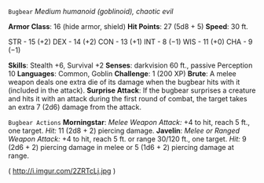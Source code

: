 `Bugbear`
*Medium humanoid (goblinoid), chaotic evil*

**Armor Class**: 16 (hide armor, shield)
**Hit Points**: 27 (5d8 + 5)
**Speed**: 30 ft.

STR - 15 (+2)
DEX - 14 (+2)
CON - 13 (+1)
INT - 8 (−1)
WIS - 11 (+0)
CHA - 9 (−1)

**Skills**: Stealth +6, Survival +2
**Senses**: darkvision 60 ft., passive Perception 10
**Languages**: Common, Goblin
**Challenge**: 1 (200 XP)
**Brute**: A melee weapon deals one extra die of its damage when the bugbear hits with it (included in the attack).
**Surprise Attack**: If the bugbear surprises a creature and hits it with an attack during the first round of combat, the target takes an extra 7 (2d6) damage from the attack.

`Bugbear Actions`
**Morningstar**: *Melee Weapon Attack:* +4 to hit, reach 5 ft., one target. *Hit:* 11 (2d8 + 2) piercing damage.
**Javelin**: *Melee or Ranged Weapon Attack:* +4 to hit, reach 5 ft. or range 30/120 ft., one target. *Hit:* 9 (2d6 + 2) piercing damage in melee or 5 (1d6 + 2) piercing damage at range.

( http://i.imgur.com/2ZRTcLj.jpg )
